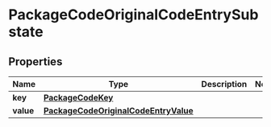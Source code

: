 

# PackageCodeOriginalCodeEntrySubstate


## Properties

| Name | Type | Description | Notes |
|------------ | ------------- | ------------- | -------------|
|**key** | [**PackageCodeKey**](PackageCodeKey.md) |  |  |
|**value** | [**PackageCodeOriginalCodeEntryValue**](PackageCodeOriginalCodeEntryValue.md) |  |  |



